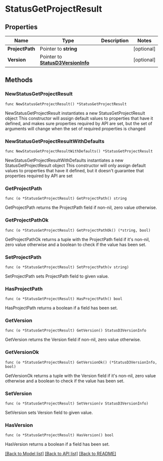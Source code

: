 # StatusGetProjectResult

## Properties

Name | Type | Description | Notes
------------ | ------------- | ------------- | -------------
**ProjectPath** | Pointer to **string** |  | [optional] 
**Version** | Pointer to [**StatusD3VersionInfo**](StatusD3VersionInfo.md) |  | [optional] 

## Methods

### NewStatusGetProjectResult

`func NewStatusGetProjectResult() *StatusGetProjectResult`

NewStatusGetProjectResult instantiates a new StatusGetProjectResult object
This constructor will assign default values to properties that have it defined,
and makes sure properties required by API are set, but the set of arguments
will change when the set of required properties is changed

### NewStatusGetProjectResultWithDefaults

`func NewStatusGetProjectResultWithDefaults() *StatusGetProjectResult`

NewStatusGetProjectResultWithDefaults instantiates a new StatusGetProjectResult object
This constructor will only assign default values to properties that have it defined,
but it doesn't guarantee that properties required by API are set

### GetProjectPath

`func (o *StatusGetProjectResult) GetProjectPath() string`

GetProjectPath returns the ProjectPath field if non-nil, zero value otherwise.

### GetProjectPathOk

`func (o *StatusGetProjectResult) GetProjectPathOk() (*string, bool)`

GetProjectPathOk returns a tuple with the ProjectPath field if it's non-nil, zero value otherwise
and a boolean to check if the value has been set.

### SetProjectPath

`func (o *StatusGetProjectResult) SetProjectPath(v string)`

SetProjectPath sets ProjectPath field to given value.

### HasProjectPath

`func (o *StatusGetProjectResult) HasProjectPath() bool`

HasProjectPath returns a boolean if a field has been set.

### GetVersion

`func (o *StatusGetProjectResult) GetVersion() StatusD3VersionInfo`

GetVersion returns the Version field if non-nil, zero value otherwise.

### GetVersionOk

`func (o *StatusGetProjectResult) GetVersionOk() (*StatusD3VersionInfo, bool)`

GetVersionOk returns a tuple with the Version field if it's non-nil, zero value otherwise
and a boolean to check if the value has been set.

### SetVersion

`func (o *StatusGetProjectResult) SetVersion(v StatusD3VersionInfo)`

SetVersion sets Version field to given value.

### HasVersion

`func (o *StatusGetProjectResult) HasVersion() bool`

HasVersion returns a boolean if a field has been set.


[[Back to Model list]](../README.md#documentation-for-models) [[Back to API list]](../README.md#documentation-for-api-endpoints) [[Back to README]](../README.md)


